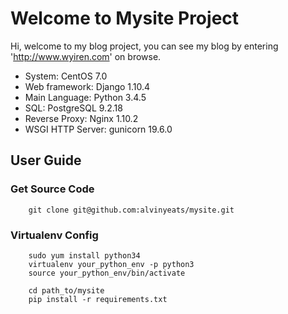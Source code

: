 # Welcome to Mysite Project

Hi, welcome to my blog project, you can see my blog by entering 'http://www.wyiren.com' on browse.


- System: CentOS 7.0
- Web framework: Django 1.10.4
- Main Language: Python 3.4.5
- SQL: PostgreSQL 9.2.18
- Reverse Proxy: Nginx 1.10.2
- WSGI HTTP Server: gunicorn 19.6.0


## User Guide

### Get Source Code

``` shell
    git clone git@github.com:alvinyeats/mysite.git
```

### Virtualenv Config

```shell
    sudo yum install python34
    virtualenv your_python_env -p python3
    source your_python_env/bin/activate

    cd path_to/mysite
    pip install -r requirements.txt
```
